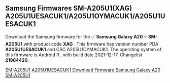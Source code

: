 <h2>Samsung Firmwares SM-A205U1(XAG) A205U1UESACUK1/A205U1OYMACUK1/A205U1UESACUK1</h2>
Download the Samsung firmware for the ✅ <strong>Samsung Galaxy A20 </strong> ⭐ <strong>SM-A205U1</strong> with product code <strong>XAG</strong> . This firmware has version number PDA <strong>A205U1UESACUK1</strong> and CSC A205U1OYMACUK1. The operating system of this firmware is Android R , with build date 2021-12-17. Changelist <strong>21984420</strong>.


[SM-A205U1](https://samfirm.shop/samsung/model/SM-A205U1)
[A205U1UESACUK1](https://samfirm.shop/samsung/pda/A205U1UESACUK1)
[Download Firmware Samsung Galaxy A20 SM-A205U1](https://samfirm.shop/samsung/firmware/483383)
